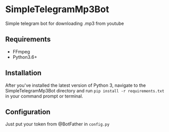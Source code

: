 # SimpleTelegramMp3Bot
Simple telegram bot for downloading .mp3 from youtube

## Requirements

* FFmpeg
* Python3.6+

## Installation

After you've installed the latest version of Python 3, navigate to the SimpleTelegramMp3Bot directory and run `pip install -r requirements.txt` in your command prompt or terminal.

## Configuration

Just put your token from @BotFather in `config.py`
